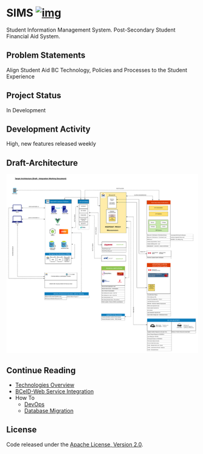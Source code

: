 # SIMS [![img](https://img.shields.io/badge/Lifecycle-Experimental-339999)](https://github.com/bcgov/repomountie/blob/master/doc/lifecycle-badges.md)

Student Information Management System. Post-Secondary Student Financial Aid System.

## Problem Statements

Align Student Aid BC Technology, Policies and Processes to the Student Experience

## Project Status

In Development

## Development Activity

High, new features released weekly

## Draft-Architecture

![Draft Architecture](./docs/assets/DraftArchitecture.jpg)

## Continue Reading

- [Technologies Overview](./docs/technologies-overview.md)
- [BCeID-Web Service Integration](./docs/bceid-webservice-integration.md)
- How To
  - [DevOps](./docs/howto/devops.md)
  - [Database Migration](./docs/howto/db-migration.md)

## License

Code released under the [Apache License, Version 2.0](./LICENSE).
